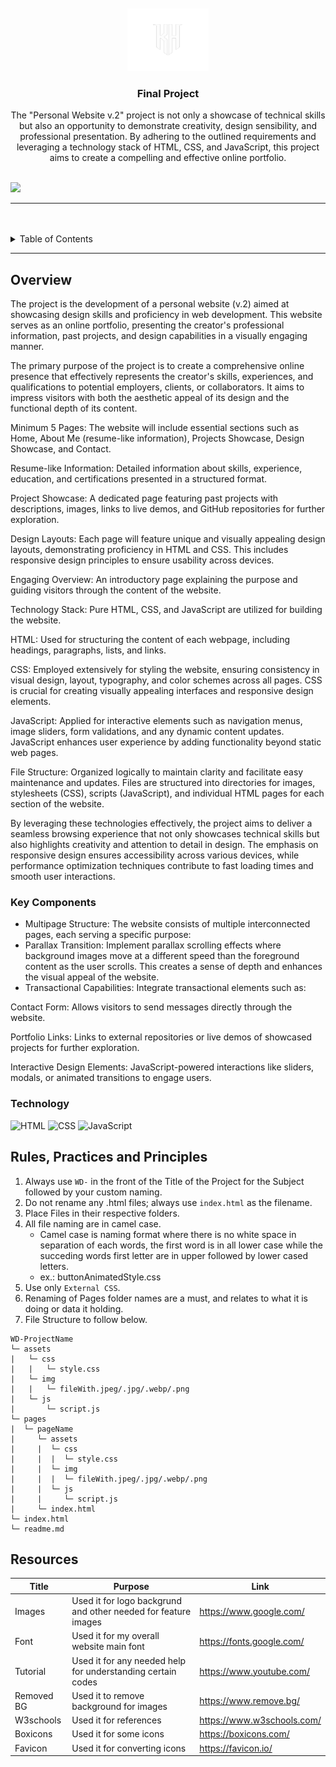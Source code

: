 <a name="readme-top">

<br/>

<br />
<div align="center">
  <a href="https://github.com/KhalidSaverola/">
  <!-- TODO: If you want to add logo or banner you can add it here -->
    <img src="./assets/img/kh logo.png" alt="Khalid Saverola" width="130" height="100">
  </a>
<!-- TODO: Change Title to the name of the title of your Project -->
  <h3 align="center">Final Project</h3>
</div>
<!-- TODO: Make a short description -->
<div align="center">
  The "Personal Website v.2" project is not only a showcase of technical skills but also an opportunity to demonstrate creativity, design sensibility, and professional presentation. By adhering to the outlined requirements and leveraging a technology stack of HTML, CSS, and JavaScript, this project aims to create a compelling and effective online portfolio.
</div>

<br />

<!-- TODO: Change the zyx-0314 into your github username  -->
<!-- TODO: Change the WD-Template-Project into the same name of your folder -->
![](https://visit-counter.vercel.app/counter.png?page=KhalidSaverola/WD-Final)

---

<br />
<br />

<!-- TODO: If you want to add more layers for your readme -->
<details>
  <summary>Table of Contents</summary>
  <ol>
    <li>
      <a href="#overview">Overview</a>
      <ol>
        <li>
          <a href="#key-components">Key Components</a>
        </li>
        <li>
          <a href="#technology">Technology</a>
        </li>
      </ol>
    </li>
    <li>
      <a href="#rule,-practices-and-principles">Rules, Practices and Principles</a>
    </li>
    <li>
      <a href="#resources">Resources</a>
    </li>
  </ol>
</details>

---

## Overview

<!-- TODO: To be changed -->
<!-- The following are just sample -->
The project is the development of a personal website (v.2) aimed at showcasing design skills and proficiency in web development. This website serves as an online portfolio, presenting the creator's professional information, past projects, and design capabilities in a visually engaging manner.

The primary purpose of the project is to create a comprehensive online presence that effectively represents the creator's skills, experiences, and qualifications to potential employers, clients, or collaborators. It aims to impress visitors with both the aesthetic appeal of its design and the functional depth of its content.

Minimum 5 Pages: The website will include essential sections such as Home, About Me (resume-like information), Projects Showcase, Design Showcase, and Contact.

Resume-like Information: Detailed information about skills, experience, education, and certifications presented in a structured format.

Project Showcase: A dedicated page featuring past projects with descriptions, images, links to live demos, and GitHub repositories for further exploration.

Design Layouts: Each page will feature unique and visually appealing design layouts, demonstrating proficiency in HTML and CSS. This includes responsive design principles to ensure usability across devices.

Engaging Overview: An introductory page explaining the purpose and guiding visitors through the content of the website.

Technology Stack: Pure HTML, CSS, and JavaScript are utilized for building the website.

HTML: Used for structuring the content of each webpage, including headings, paragraphs, lists, and links.

CSS: Employed extensively for styling the website, ensuring consistency in visual design, layout, typography, and color schemes across all pages. CSS is crucial for creating visually appealing interfaces and responsive design elements.

JavaScript: Applied for interactive elements such as navigation menus, image sliders, form validations, and any dynamic content updates. JavaScript enhances user experience by adding functionality beyond static web pages.

File Structure: Organized logically to maintain clarity and facilitate easy maintenance and updates. Files are structured into directories for images, stylesheets (CSS), scripts (JavaScript), and individual HTML pages for each section of the website.

By leveraging these technologies effectively, the project aims to deliver a seamless browsing experience that not only showcases technical skills but also highlights creativity and attention to detail in design. The emphasis on responsive design ensures accessibility across various devices, while performance optimization techniques contribute to fast loading times and smooth user interactions.

### Key Components
<!-- TODO: List of Key Components -->
<!-- The following are just sample -->
- Multipage Structure: The website consists of multiple interconnected pages, each serving a specific purpose:
- Parallax Transition: Implement parallax scrolling effects where background images move at a different speed than the foreground content as the user scrolls. This creates a sense of depth and enhances the visual appeal of the website.
- Transactional Capabilities: Integrate transactional elements such as:

Contact Form: Allows visitors to send messages directly through the website.

Portfolio Links: Links to external repositories or live demos of showcased projects for further exploration.

Interactive Design Elements: JavaScript-powered interactions like sliders, modals, or animated transitions to engage users.

### Technology
<!-- TODO: List of Technology Used -->
![HTML](https://img.shields.io/badge/HTML-E34F26?style=for-the-badge&logo=html5&logoColor=white)
![CSS](https://img.shields.io/badge/CSS-1572B6?style=for-the-badge&logo=css3&logoColor=white)
![JavaScript](https://img.shields.io/badge/JavaScript-F7DF1E?style=for-the-badge&logo=javascript&logoColor=white)

## Rules, Practices and Principles
1. Always use `WD-` in the front of the Title of the Project for the Subject followed by your custom naming.
2. Do not rename any .html files; always use `index.html` as the filename.
3. Place Files in their respective folders.
4. All file naming are in camel case.
   - Camel case is naming format where there is no white space in separation of each words, the first word is in all lower case while the succeding words first letter are in upper followed by lower cased letters.
   - ex.: buttonAnimatedStyle.css
5. Use only `External CSS`.
6. Renaming of Pages folder names are a must, and relates to what it is doing or data it holding.
7. File Structure to follow below.

```
WD-ProjectName
└─ assets
|   └─ css
|   |   └─ style.css
|   └─ img
|   |   └─ fileWith.jpeg/.jpg/.webp/.png
|   └─ js
|       └─ script.js
└─ pages
|  └─ pageName
|     └─ assets
|     |  └─ css
|     |  |  └─ style.css
|     |  └─ img
|     |  |  └─ fileWith.jpeg/.jpg/.webp/.png
|     |  └─ js
|     |     └─ script.js
|     └─ index.html
└─ index.html
└─ readme.md
```

## Resources

<!-- TODO: Add References -->
| Title | Purpose | Link |
|-|-|-|
| Images | Used it for logo backgrund and other needed for feature images | https://www.google.com/ |
| Font   | Used it for my overall website main font                     | https://fonts.google.com/ |
| Tutorial | Used it for any needed help for understanding certain codes | https://www.youtube.com/ |
| Removed BG | Used it to remove background for images | https://www.remove.bg/ |
| W3schools | Used it for references | https://www.w3schools.com/ |
| Boxicons | Used it for some icons | https://boxicons.com/ |
| Favicon | Used it for converting icons | https://favicon.io/ |